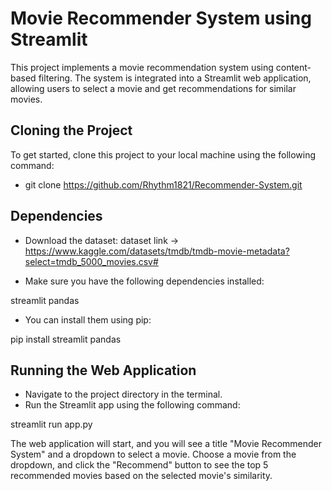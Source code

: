 # Movie Recommender System using Streamlit

This project implements a movie recommendation system using content-based filtering. The system is integrated into a Streamlit web application, allowing users to select a movie and get recommendations for similar movies.

## Cloning the Project

To get started, clone this project to your local machine using the following command:

* git clone https://github.com/Rhythm1821/Recommender-System.git

## Dependencies

* Download the dataset:
dataset link -> https://www.kaggle.com/datasets/tmdb/tmdb-movie-metadata?select=tmdb_5000_movies.csv# 

* Make sure you have the following dependencies installed:

streamlit
pandas

* You can install them using pip:

pip install streamlit pandas


## Running the Web Application

* Navigate to the project directory in the terminal.
* Run the Streamlit app using the following command:

streamlit run app.py

The web application will start, and you will see a title "Movie Recommender System" and a dropdown to select a movie.
Choose a movie from the dropdown, and click the "Recommend" button to see the top 5 recommended movies based on the selected movie's similarity.

